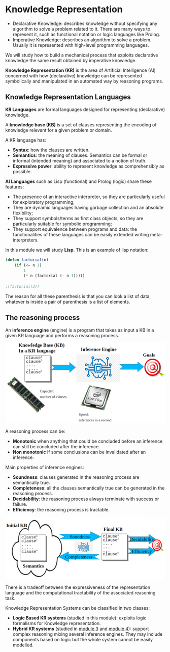 # Knowledge Representation

- Declarative Knowledge: describes knowledge without specifying any algorithm to solve a problem related to it. There are many ways to represent it, such as functional notation or logic languages like Prolog.
- Imperative Knowledge: describes an algorithm to solve a problem. Usually it is represented with high-level programming languages.

We will study how to build a mechanical process that exploits declarative knowledge the same result obtained by imperative knowledge.

**Knowledge Representation (KR)** is the area of Artificial Intelligence (AI) concerned with how (declarative) knowledge can be represented symbolically and manipulated in an automated way by reasoning programs.

## Knowledge Representation Languages

**KR Languages** are formal languages designed for representing (declarative) knowledge.

A **knowledge base (KB)** is a set of clauses representing the encoding of knowledge relevant for a given problem or domain.

A KR language has:
- **Syntax**: how the clauses are written.
- **Semantics**: the meaning of clauses. Semantics can be formal or informal (intended meaning) and associated to a notion of truth.
- **Expressive power**: ability to represent knowledge as comprehensibly as possible.

**AI Languages** such as Lisp (functional) and Prolog (logic) share these features:
- The presence of an interactive interpreter, so they are particularly useful for exploratory programming;
- They are dynamic languages having garbage collection and an absolute flexibility;
- They support symbols/terms as first class objects, so they are particularly suitable for symbolic programming;
- They support equivalence between programs and data: the functionalities of these languages can be easily extended writing meta-interpreters.

In this module we will study **Lisp**. This is an example of lisp notation:
```lisp
(defun factorial(n)
    (if (<= n 1)
        1
        (* n (factorial (- n 1)))))

;(factorial(3))
```
The reason for all these parenthesis is that you can look a list of data, whatever is inside a pair of parenthesis is a list of elements.

## The reasoning process

An **inference engine** (engine) is a program that takes as input a KB in a given KR language and performs a reasoning process.

![Example of inference engine](res/engine.png)

A reasoning process can be:
- **Monotonic** when anything that could be concluded before an inference can still be concluded after the inference.
- **Non monotonic** if some conclusions can be invalidated after an inference.

Main properties of inference engines:
- **Soundness**: clauses generated in the reasoning process are semantically true.
- **Completeness**: all the clauses semantically true can be generated in the reasoning process.
- **Decidability**: the reasoning process always terminate with success or failure.
- **Efficiency**: the reasoning process is tractable.

![Inference engine properties](res/properties.png)

There is a tradeoff between the expressiveness of the representation language and the computational tractability of the associated reasoning task.

Knowledge Representation Systems can be classified in two classes:
- **Logic Based KR systems** (studied in this module): exploits logic formalisms for Knowledge representation.
- **Hybrid KR systems** (studied in [module 3](../Fundamentals%20of%20AI%20-%20Module%203/README.md) and [module 4](../Fundamentals%20of%20AI%20-%20Module%204/README.md)): support complex reasoning mixing several inference engines. They may include components based on logic but the whole system cannot be easily modelled.
